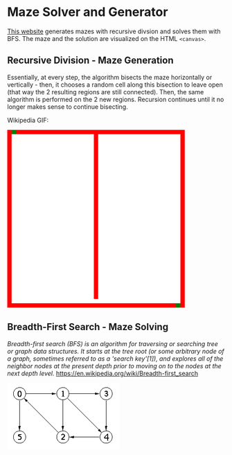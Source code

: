 # Maze Solver and Generator
[This website](https://dmaydan.github.io/Maze_Solver_Generator/) generates mazes with recursive divsion and solves them with BFS. The maze and the solution are visualized on the HTML `<canvas>`.

## Recursive Division - Maze Generation
Essentially, at every step, the algorithm bisects the maze horizontally or vertically - then, it chooses a random cell along this bisection to leave open (that way the 2 resulting regions are still connected). Then, the same algorithm is performed on the 2 new regions. Recursion continues until it no longer makes sense to continue bisecting.

Wikipedia GIF:

<img src="rd.gif"/>

## Breadth-First Search - Maze Solving
*Breadth-first search (BFS) is an algorithm for traversing or searching tree or graph data structures. It starts at the tree root (or some arbitrary node of a graph, sometimes referred to as a 'search key'[1]), and explores all of the neighbor nodes at the present depth prior to moving on to the nodes at the next depth level.* 
https://en.wikipedia.org/wiki/Breadth-first_search

<img src="bfsgraph.gif"/>
